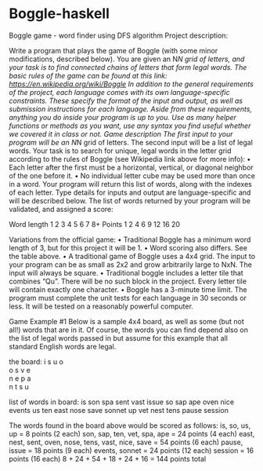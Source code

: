 # Boggle-haskell

Boggle game - word finder using DFS algorithm
Project description:

Write a program that plays the game of Boggle (with some minor modifications,
described below). You are given an N*N grid of letters, and your task is to find connected
chains of letters that form legal words. The basic rules of the game can be found at this link:
https://en.wikipedia.org/wiki/Boggle
In addition to the general requirements of the project, each language comes with its own
language-specific constraints. These specify the format of the input and output, as well as
submission instructions for each language.
Aside from these requirements, anything you do inside your program is up to you. Use as
many helper functions or methods as you want, use any syntax you find useful whether we
covered it in class or not.
Game description
The first input to your program will be an N*N grid of letters. The second input will be a list
of legal words. Your task is to search for unique, legal words in the letter grid according to
the rules of Boggle (see Wikipedia link above for more info):
• Each letter after the first must be a horizontal, vertical, or diagonal neighbor of the one
before it.
• No individual letter cube may be used more than once in a word.
Your program will return this list of words, along with the indexes of each letter. Type
details for inputs and output are language-specific and will be described below. The list of
words returned by your program will be validated, and assigned a score:

Word length 1 2 3 4 5 6  7  8+
Points      1 2 4 6 9 12 16 20

Variations from the official game:
• Traditional Boggle has a minimum word length of 3, but for this project it will be 1.
• Word scoring also differs. See the table above.
• A traditional game of Boggle uses a 4x4 grid. The input to your program can be as small
as 2x2 and grow arbitrarily large to NxN. The input will always be square.
• Traditional boggle includes a letter tile that combines “Qu”. There will be no such block
in the project. Every letter tile will contain exactly one character.
• Boggle has a 3-minute time limit. The program must complete the unit tests for each
language in 30 seconds or less. It will be tested on a reasonably powerful computer.

Game Example #1
Below is a sample 4x4 board, as well as some (but not all!) words that are in it. Of course,
the words you can find depend also on the list of legal words passed in but assume for this
example that all standard English words are legal.

the board:
i s u o    
o s v e   
n e p a   
n t s u   

list of words in board:
is son spa sent vast issue so sap ape oven nice events us ten east nose save sonnet up vet nest tens pause session

The words found in the board above would be scored as follows:
is, so, us, up = 8 points (2 each)
son, sap, ten, vet, spa, ape = 24 points (4 each)
east, nest, sent, oven, nose, tens, vast, nice, save = 54 points (6 each)
pause, issue = 18 points (9 each)
events, sonnet = 24 points (12 each)
session = 16 points (16 each)
8 + 24 + 54 + 18 + 24 + 16 = 144 points total



